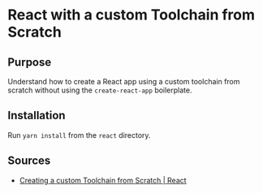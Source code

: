 # React with a custom Toolchain from Scratch

## Purpose

Understand how to create a React app using a custom toolchain from scratch without using the `create-react-app` boilerplate.

## Installation

Run `yarn install` from the `react` directory.

## Sources

- [Creating a custom Toolchain from Scratch | React](https://reactjs.org/docs/create-a-new-react-app.html#creating-a-toolchain-from-scratch)
